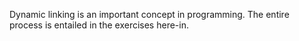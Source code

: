 Dynamic linking is an important concept in programming. The entire process is entailed in the exercises here-in.

